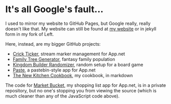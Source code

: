 # It's all Google's fault...

I used to mirror my website to GitHub Pages, but Google really, really doesn't like that.  My website can still be found at [my website](http://mcdemarco.net) or in jekyll form in my fork of Left.  

Here, instead, are my bigger GitHub projects:

* [Crick Ticker](/crick-ticker/), stream marker management for App.net
* [Family Tree Generator](/family-tree-generator/), fantasy family population
* [Kingdom Builder Randomizer](/kingdom-builder-randomizer/), random setup for a board game
* [Paste](/paste/), a pastebin-style app for App.net
* [The New Kitchen Cookbook](/the-new-kitchen-cookbook/), my cookbook, in markdown

The code for [Market Bucket](http://market-bucket.mcdemarco.net/), my shopping list app for App.net, is in a private repository, but no one's stopping you from viewing the source (which is much cleaner than any of the JavaScript code above).
